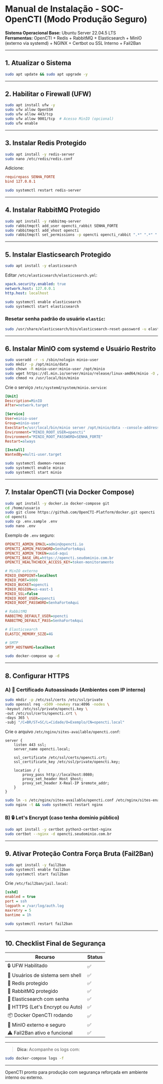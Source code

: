 # Manual de Instalação - SOC-OpenCTI (Modo Produção Seguro)

**Sistema Operacional Base:** Ubuntu Server 22.04.5 LTS  
**Ferramentas:** OpenCTI + Redis + RabbitMQ + Elasticsearch + MinIO (externo via systemd) + NGINX + Certbot ou SSL Interno + Fail2Ban

---

## 1. Atualizar o Sistema

```bash
sudo apt update && sudo apt upgrade -y
```

---

## 2. Habilitar o Firewall (UFW)

```bash
sudo apt install ufw -y
sudo ufw allow OpenSSH
sudo ufw allow 443/tcp
sudo ufw allow 9001/tcp  # Acesso MinIO (opcional)
sudo ufw enable
```

---

## 3. Instalar Redis Protegido

```bash
sudo apt install -y redis-server
sudo nano /etc/redis/redis.conf
```
Adicione:
```ini
requirepass SENHA_FORTE
bind 127.0.0.1
```
```bash
sudo systemctl restart redis-server
```

---

## 4. Instalar RabbitMQ Protegido

```bash
sudo apt install -y rabbitmq-server
sudo rabbitmqctl add_user opencti_rabbit SENHA_FORTE
sudo rabbitmqctl add_vhost opencti
sudo rabbitmqctl set_permissions -p opencti opencti_rabbit ".*" ".*" ".*"
```

---

## 5. Instalar Elasticsearch Protegido

```bash
sudo apt install -y elasticsearch
```
Editar `/etc/elasticsearch/elasticsearch.yml`:
```yaml
xpack.security.enabled: true
network.host: 127.0.0.1
http.host: localhost
```
```bash
sudo systemctl enable elasticsearch
sudo systemctl start elasticsearch
```

### Resetar senha padrão do usuário `elastic`:
```bash
sudo /usr/share/elasticsearch/bin/elasticsearch-reset-password -u elastic
```

---

## 6. Instalar MinIO com systemd e Usuário Restrito

```bash
sudo useradd -r -s /sbin/nologin minio-user
sudo mkdir -p /opt/minio/data
sudo chown -R minio-user:minio-user /opt/minio
sudo wget https://dl.min.io/server/minio/release/linux-amd64/minio -O /usr/local/bin/minio
sudo chmod +x /usr/local/bin/minio
```
Crie o serviço `/etc/systemd/system/minio.service`:
```ini
[Unit]
Description=MinIO
After=network.target

[Service]
User=minio-user
Group=minio-user
ExecStart=/usr/local/bin/minio server /opt/minio/data --console-address ":9001"
Environment="MINIO_ROOT_USER=opencti"
Environment="MINIO_ROOT_PASSWORD=SENHA_FORTE"
Restart=always

[Install]
WantedBy=multi-user.target
```
```bash
sudo systemctl daemon-reexec
sudo systemctl enable minio
sudo systemctl start minio
```

---

## 7. Instalar OpenCTI (via Docker Compose)

```bash
sudo apt install -y docker.io docker-compose git
cd /home/usuario
sudo git clone https://github.com/OpenCTI-Platform/docker.git opencti
cd opencti
sudo cp .env.sample .env
sudo nano .env
```
Exemplo de `.env` seguro:
```ini
OPENCTI_ADMIN_EMAIL=admin@opencti.io
OPENCTI_ADMIN_PASSWORD=SenhaForteAqui
OPENCTI_ADMIN_TOKEN=uuid-aqui
OPENCTI_BASE_URL=https://opencti.seudominio.com.br
OPENCTI_HEALTHCHECK_ACCESS_KEY=token-monitoramento

# MinIO externo
MINIO_ENDPOINT=localhost
MINIO_PORT=9000
MINIO_BUCKET=opencti
MINIO_REGION=us-east-1
MINIO_SSL=false
MINIO_ROOT_USER=opencti
MINIO_ROOT_PASSWORD=SenhaForteAqui

# RabbitMQ
RABBITMQ_DEFAULT_USER=opencti
RABBITMQ_DEFAULT_PASS=SenhaForteAqui

# Elasticsearch
ELASTIC_MEMORY_SIZE=4G

# SMTP
SMTP_HOSTNAME=localhost
```
```bash
sudo docker-compose up -d
```

---

## 8. Configurar HTTPS

### A) 🔐 Certificado Autoassinado (Ambientes com IP interno)

```bash
sudo mkdir -p /etc/ssl/certs /etc/ssl/private
sudo openssl req -x509 -newkey rsa:4096 -nodes \
-keyout /etc/ssl/private/opencti.key \
-out /etc/ssl/certs/opencti.crt \
-days 365 \
-subj "/C=BR/ST=SC/L=Cidade/O=Exemplo/CN=opencti.local"
```
Crie o arquivo `/etc/nginx/sites-available/opencti.conf`:
```nginx
server {
    listen 443 ssl;
    server_name opencti.local;

    ssl_certificate /etc/ssl/certs/opencti.crt;
    ssl_certificate_key /etc/ssl/private/opencti.key;

    location / {
        proxy_pass http://localhost:8080;
        proxy_set_header Host $host;
        proxy_set_header X-Real-IP $remote_addr;
    }
}
```
```bash
sudo ln -s /etc/nginx/sites-available/opencti.conf /etc/nginx/sites-enabled/
sudo nginx -t && sudo systemctl restart nginx
```

### B) 🔒 Let's Encrypt (caso tenha domínio público)

```bash
sudo apt install -y certbot python3-certbot-nginx
sudo certbot --nginx -d opencti.seudominio.com.br
```

---

## 9. Ativar Proteção Contra Força Bruta (Fail2Ban)

```bash
sudo apt install -y fail2ban
sudo systemctl enable fail2ban
sudo systemctl start fail2ban
```
Crie `/etc/fail2ban/jail.local`:
```ini
[sshd]
enabled = true
port = ssh
logpath = /var/log/auth.log
maxretry = 5
bantime = 1h
```
```bash
sudo systemctl restart fail2ban
```

---

## 10. Checklist Final de Segurança

| Recurso                          | Status |
| -------------------------------- | ------ |
| 🔒 UFW Habilitado                | ✅      |
| 🔐 Usuários de sistema sem shell | ✅      |
| 🚧 Redis protegido               | ✅      |
| 🚧 RabbitMQ protegido            | ✅      |
| 🚧 Elasticsearch com senha       | ✅      |
| 📡 HTTPS (Let's Encrypt ou Auto) | ✅      |
| 📦 Docker OpenCTI rodando        | ✅      |
| 🧠 MinIO externo e seguro        | ✅      |
| ⚠️ Fail2Ban ativo e funcional     | ✅      |

---

> **Dica:** Acompanhe os logs com:

```bash
sudo docker-compose logs -f
```

---

OpenCTI pronto para produção com segurança reforçada em ambiente interno ou externo.
